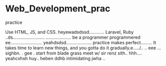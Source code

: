 # Web_Development_prac
practice

Use HTML, JS, and CSS.
 heyewadsdssd............
Laravel, Ruby ..ds.........................
....................
be a programmer programmered ee.........................
 yeahdsdsd....................
practice makes perfect.........
It takes time to learn new things, and you gotta do it gradually.e...../..
..
 eee ...
sighbn.
. gee . start from blade grass meet w/ sir renz
sith..
hhh....
yeahcxhsh
huy..
heben
ddhb
intimidating
jwha
..
